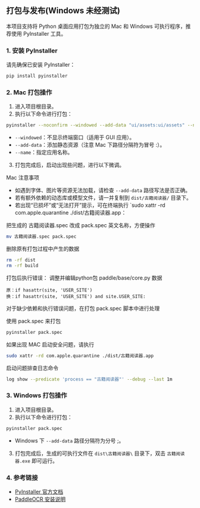 
## 打包与发布(Windows 未经测试)

本项目支持将 Python 桌面应用打包为独立的 Mac 和 Windows 可执行程序，推荐使用 PyInstaller 工具。

### 1. 安装 PyInstaller

请先确保已安装 PyInstaller：

```bash
pip install pyinstaller
```

### 2. Mac 打包操作

1. 进入项目根目录。
2. 执行以下命令进行打包：

```bash
pyinstaller --noconfirm --windowed --add-data "ui/assets:ui/assets" --name "古籍阅读器" --osx-bundle-identifier com.github.yuanmoc --icon=./ui/assets/logo.png main.py
```

- `--windowed`：不显示终端窗口（适用于 GUI 应用）。
- `--add-data`：添加静态资源（注意 Mac 下路径分隔符为冒号 :）。
- `--name`：指定应用名称。

3. 打包完成后，启动出现些问题，进行以下微调。

Mac 注意事项

- 如遇到字体、图片等资源无法加载，请检查 `--add-data` 路径写法是否正确。
- 若有额外依赖的动态库或模型文件，请一并复制到 `dist/古籍阅读器/` 目录下。
- 若出现“已损坏”或“无法打开”提示，可在终端执行 `sudo xattr -rd com.apple.quarantine ./dist/古籍阅读器.app：


把生成的 古籍阅读器.spec 改成 pack.spec 英文名称，方便操作
```bash
mv 古籍阅读器.spec pack.spec
```
删除原有打包过程中产生的数据
```bash
rm -rf dist 
rm -rf build
```

打包后执行错误：
调整并编辑python包 paddle/base/core.py 数据
```text
原：if hasattr(site, 'USER_SITE')
换：if hasattr(site, 'USER_SITE') and site.USER_SITE:
```
对于缺少依赖和执行错误问题，在打包 pack.spec 脚本中进行处理

使用 pack.spec 来打包
```bash
pyinstaller pack.spec
```

如果出现 MAC 启动安全问题，请执行
```bash
sudo xattr -rd com.apple.quarantine ./dist/古籍阅读器.app
```

启动问题排查日志命令
```bash
log show --predicate 'process == "古籍阅读器"' --debug --last 1m
```

### 3. Windows 打包操作

1. 进入项目根目录。
2. 执行以下命令进行打包：

```bash
pyinstaller pack.spec
```

- Windows 下 `--add-data` 路径分隔符为分号 ;。

3. 打包完成后，生成的可执行文件在 `dist\古籍阅读器\` 目录下，双击 `古籍阅读器.exe` 即可运行。

### 4. 参考链接

- [PyInstaller 官方文档](https://pyinstaller.org/)
- [PaddleOCR 安装说明](https://www.paddlepaddle.org.cn/install/quick?docurl=undefined)